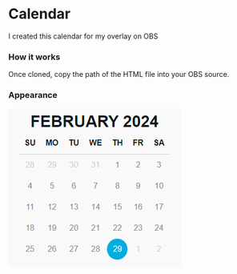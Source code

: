 # Calendar

I created this calendar for my overlay on OBS

### How it works 

Once cloned, copy the path of the HTML file into your OBS source. 

### Appearance

![Appearance](img\image.png)
